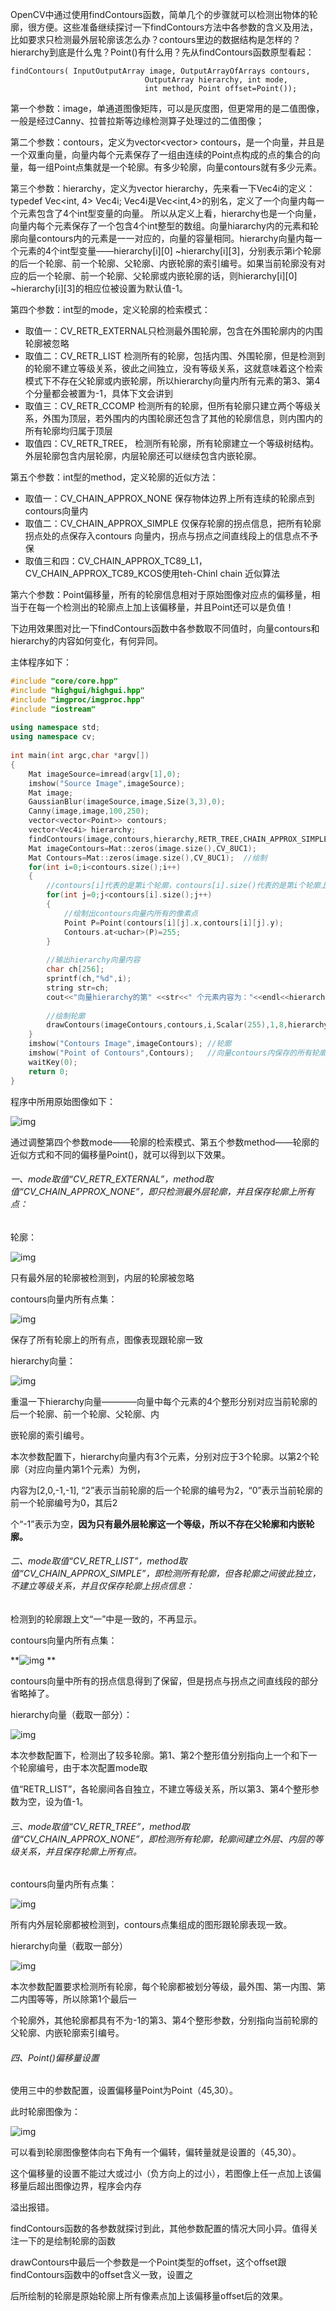 OpenCV中通过使用findContours函数，简单几个的步骤就可以检测出物体的轮廓，很方便。这些准备继续探讨一下findContours方法中各参数的含义及用法，比如要求只检测最外层轮廓该怎么办？contours里边的数据结构是怎样的？hierarchy到底是什么鬼？Point()有什么用？先从findContours函数原型看起：

```
findContours( InputOutputArray image, OutputArrayOfArrays contours,  
                              OutputArray hierarchy, int mode,  
                              int method, Point offset=Point());  
```

第一个参数：image，单通道图像矩阵，可以是灰度图，但更常用的是二值图像，一般是经过Canny、拉普拉斯等边缘检测算子处理过的二值图像；

第二个参数：contours，定义为vector<vector<Point>> contours，是一个向量，并且是一个双重向量，向量内每个元素保存了一组由连续的Point点构成的点的集合的向量，每一组Point点集就是一个轮廓。有多少轮廓，向量contours就有多少元素。

第三个参数：hierarchy，定义为vector<Vec4i> hierarchy，先来看一下Vec4i的定义： typedef   Vec<int, 4>  Vec4i;   Vec4i是Vec<int,4>的别名，定义了一个向量内每一个元素包含了4个int型变量的向量。 所以从定义上看，hierarchy也是一个向量，向量内每个元素保存了一个包含4个int整型的数组。向量hiararchy内的元素和轮廓向量contours内的元素是一一对应的，向量的容量相同。hierarchy向量内每一个元素的4个int型变量——hierarchy\[i\][0] ~hierarchy\[i\][3]，分别表示第i个轮廓的后一个轮廓、前一个轮廓、父轮廓、内嵌轮廓的索引编号。如果当前轮廓没有对应的后一个轮廓、前一个轮廓、父轮廓或内嵌轮廓的话，则hierarchy\[i\][0] ~hierarchy\[i\][3]的相应位被设置为默认值-1。

第四个参数：int型的mode，定义轮廓的检索模式：

-   取值一：CV_RETR_EXTERNAL只检测最外围轮廓，包含在外围轮廓内的内围轮廓被忽略
-   取值二：CV_RETR_LIST  检测所有的轮廓，包括内围、外围轮廓，但是检测到的轮廓不建立等级关系，彼此之间独立，没有等级关系，这就意味着这个检索模式下不存在父轮廓或内嵌轮廓，所以hierarchy向量内所有元素的第3、第4个分量都会被置为-1，具体下文会讲到
- 取值三：CV_RETR_CCOMP  检测所有的轮廓，但所有轮廓只建立两个等级关系，外围为顶层，若外围内的内围轮廓还包含了其他的轮廓信息，则内围内的所有轮廓均归属于顶层
- 取值四：CV_RETR_TREE， 检测所有轮廓，所有轮廓建立一个等级树结构。外层轮廓包含内层轮廓，内层轮廓还可以继续包含内嵌轮廓。

第五个参数：int型的method，定义轮廓的近似方法：

- 取值一：CV_CHAIN_APPROX_NONE 保存物体边界上所有连续的轮廓点到contours向量内
- 取值二：CV_CHAIN_APPROX_SIMPLE 仅保存轮廓的拐点信息，把所有轮廓拐点处的点保存入contours 向量内，拐点与拐点之间直线段上的信息点不予保
-  取值三和四：CV_CHAIN_APPROX_TC89_L1，CV_CHAIN_APPROX_TC89_KCOS使用teh-Chinl chain 近似算法

第六个参数：Point偏移量，所有的轮廓信息相对于原始图像对应点的偏移量，相当于在每一个检测出的轮廓点上加上该偏移量，并且Point还可以是负值！

下边用效果图对比一下findContours函数中各参数取不同值时，向量contours和hierarchy的内容如何变化，有何异同。

主体程序如下：

```c++
#include "core/core.hpp"    
#include "highgui/highgui.hpp"    
#include "imgproc/imgproc.hpp"    
#include "iostream"  
  
using namespace std;   
using namespace cv;    
  
int main(int argc,char *argv[])    
{  
    Mat imageSource=imread(argv[1],0);  
    imshow("Source Image",imageSource);  
    Mat image;  
    GaussianBlur(imageSource,image,Size(3,3),0);  
    Canny(image,image,100,250);  
    vector<vector<Point>> contours;  
    vector<Vec4i> hierarchy;  
    findContours(image,contours,hierarchy,RETR_TREE,CHAIN_APPROX_SIMPLE,Point());  
    Mat imageContours=Mat::zeros(image.size(),CV_8UC1);  
    Mat Contours=Mat::zeros(image.size(),CV_8UC1);  //绘制  
    for(int i=0;i<contours.size();i++)  
    {  
        //contours[i]代表的是第i个轮廓，contours[i].size()代表的是第i个轮廓上所有的像素点数  
        for(int j=0;j<contours[i].size();j++)   
        {  
            //绘制出contours向量内所有的像素点  
            Point P=Point(contours[i][j].x,contours[i][j].y);  
            Contours.at<uchar>(P)=255;  
        }  
  
        //输出hierarchy向量内容  
        char ch[256];  
        sprintf(ch,"%d",i);  
        string str=ch;  
        cout<<"向量hierarchy的第" <<str<<" 个元素内容为："<<endl<<hierarchy[i]<<endl<<endl;  
  
        //绘制轮廓  
        drawContours(imageContours,contours,i,Scalar(255),1,8,hierarchy);  
    }  
    imshow("Contours Image",imageContours); //轮廓  
    imshow("Point of Contours",Contours);   //向量contours内保存的所有轮廓点集  
    waitKey(0);  
    return 0;  
}  
```

程序中所用原始图像如下：



![img](https://img-blog.csdn.net/20160819202508059?watermark/2/text/aHR0cDovL2Jsb2cuY3Nkbi5uZXQv/font/5a6L5L2T/fontsize/400/fill/I0JBQkFCMA==/dissolve/70/gravity/SouthEast)



通过调整第四个参数mode——轮廓的检索模式、第五个参数method——轮廓的近似方式和不同的偏移量Point()，就可以得到以下效果。





###### 一、mode取值“CV_RETR_EXTERNAL”，method取值“CV_CHAIN_APPROX_NONE”，即只检测最外层轮廓，并且保存轮廓上所有点：

轮廓：

![img](https://img-blog.csdn.net/20160819202650951?watermark/2/text/aHR0cDovL2Jsb2cuY3Nkbi5uZXQv/font/5a6L5L2T/fontsize/400/fill/I0JBQkFCMA==/dissolve/70/gravity/SouthEast)



只有最外层的轮廓被检测到，内层的轮廓被忽略



contours向量内所有点集：

![img](https://img-blog.csdn.net/20160819203024405?watermark/2/text/aHR0cDovL2Jsb2cuY3Nkbi5uZXQv/font/5a6L5L2T/fontsize/400/fill/I0JBQkFCMA==/dissolve/70/gravity/SouthEast)



保存了所有轮廓上的所有点，图像表现跟轮廓一致



hierarchy向量：

![img](https://img-blog.csdn.net/20160819203348125?watermark/2/text/aHR0cDovL2Jsb2cuY3Nkbi5uZXQv/font/5a6L5L2T/fontsize/400/fill/I0JBQkFCMA==/dissolve/70/gravity/SouthEast)



重温一下hierarchy向量————向量中每个元素的4个整形分别对应当前轮廓的后一个轮廓、前一个轮廓、父轮廓、内

嵌轮廓的索引编号。



本次参数配置下，hierarchy向量内有3个元素，分别对应于3个轮廓。以第2个轮廓（对应向量内第1个元素）为例，

内容为[2,0,-1,-1], “2”表示当前轮廓的后一个轮廓的编号为2，“0”表示当前轮廓的前一个轮廓编号为0，其后2

个“-1”表示为空，**因为只有最外层轮廓这一个等级，所以不存在父轮廓和内嵌轮廓。**



###### 二、mode取值“CV_RETR_LIST”，method取值“CV_CHAIN_APPROX_SIMPLE”，即检测所有轮廓，但各轮廓之间彼此独立，不建立等级关系，并且仅保存轮廓上拐点信息：

检测到的轮廓跟上文“一”中是一致的，不再显示。


contours向量内所有点集：

**![img](https://img-blog.csdn.net/20160819205135493?watermark/2/text/aHR0cDovL2Jsb2cuY3Nkbi5uZXQv/font/5a6L5L2T/fontsize/400/fill/I0JBQkFCMA==/dissolve/70/gravity/SouthEast)
**



contours向量中所有的拐点信息得到了保留，但是拐点与拐点之间直线段的部分省略掉了。



hierarchy向量（截取一部分）：


![img](https://img-blog.csdn.net/20160819205552120?watermark/2/text/aHR0cDovL2Jsb2cuY3Nkbi5uZXQv/font/5a6L5L2T/fontsize/400/fill/I0JBQkFCMA==/dissolve/70/gravity/SouthEast)



本次参数配置下，检测出了较多轮廓。第1、第2个整形值分别指向上一个和下一个轮廓编号，由于本次配置mode取

值“RETR_LIST”，各轮廓间各自独立，不建立等级关系，所以第3、第4个整形参数为空，设为值-1。





###### 三、mode取值“CV_RETR_TREE”，method取值“CV_CHAIN_APPROX_NONE”，即检测所有轮廓，轮廓间建立外层、内层的等级关系，并且保存轮廓上所有点。

contours向量内所有点集：

![img](https://img-blog.csdn.net/20160819210615320?watermark/2/text/aHR0cDovL2Jsb2cuY3Nkbi5uZXQv/font/5a6L5L2T/fontsize/400/fill/I0JBQkFCMA==/dissolve/70/gravity/SouthEast)



所有内外层轮廓都被检测到，contours点集组成的图形跟轮廓表现一致。



hierarchy向量（截取一部分）

![img](https://img-blog.csdn.net/20160819210804636?watermark/2/text/aHR0cDovL2Jsb2cuY3Nkbi5uZXQv/font/5a6L5L2T/fontsize/400/fill/I0JBQkFCMA==/dissolve/70/gravity/SouthEast)



本次参数配置要求检测所有轮廓，每个轮廓都被划分等级，最外围、第一内围、第二内围等等，所以除第1个最后一

个轮廓外，其他轮廓都具有不为-1的第3、第4个整形参数，分别指向当前轮廓的父轮廓、内嵌轮廓索引编号。



###### 四、Point()偏移量设置

使用三中的参数配置，设置偏移量Point为Point（45,30）。



此时轮廓图像为：

![img](https://img-blog.csdn.net/20160819212354429?watermark/2/text/aHR0cDovL2Jsb2cuY3Nkbi5uZXQv/font/5a6L5L2T/fontsize/400/fill/I0JBQkFCMA==/dissolve/70/gravity/SouthEast)



可以看到轮廓图像整体向右下角有一个偏转，偏转量就是设置的（45,30）。

这个偏移量的设置不能过大或过小（负方向上的过小），若图像上任一点加上该偏移量后超出图像边界，程序会内存

溢出报错。

findContours函数的各参数就探讨到此，其他参数配置的情况大同小异。值得关注一下的是绘制轮廓的函数

drawContours中最后一个参数是一个Point类型的offset，这个offset跟findContours函数中的offset含义一致，设置之

后所绘制的轮廓是原始轮廓上所有像素点加上该偏移量offset后的效果。
